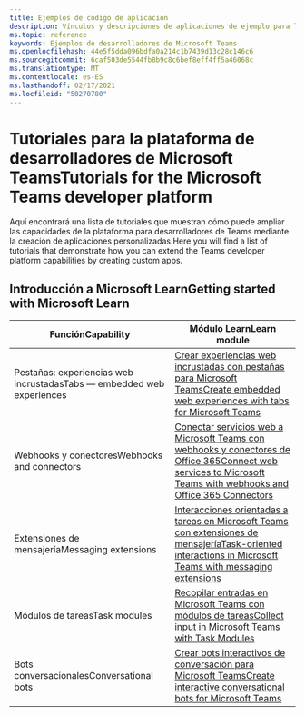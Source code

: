 ```yaml
---
title: Ejemplos de código de aplicación
description: Vínculos y descripciones de aplicaciones de ejemplo para la plataforma de desarrolladores de Microsoft Teams
ms.topic: reference
keywords: Ejemplos de desarrolladores de Microsoft Teams
ms.openlocfilehash: 44e5f5dda096bdfa0a214c1b7439d13c28c146c6
ms.sourcegitcommit: 6caf503de5544fb8b9c8c6bef8eff4ff5a46068c
ms.translationtype: MT
ms.contentlocale: es-ES
ms.lasthandoff: 02/17/2021
ms.locfileid: "50270780"
---
```

# <a name="tutorials-for-the-microsoft-teams-developer-platform"></a><span data-ttu-id="ab5f6-104">Tutoriales para la plataforma de desarrolladores de Microsoft Teams</span><span class="sxs-lookup"><span data-stu-id="ab5f6-104">Tutorials for the Microsoft Teams developer platform</span></span>

<span data-ttu-id="ab5f6-105">Aquí encontrará una lista de tutoriales que muestran cómo puede ampliar las capacidades de la plataforma para desarrolladores de Teams mediante la creación de aplicaciones personalizadas.</span><span class="sxs-lookup"><span data-stu-id="ab5f6-105">Here you will find a list of tutorials that demonstrate how you can extend the Teams developer platform capabilities by creating custom apps.</span></span>

## <a name="getting-started-with-microsoft-learn"></a><span data-ttu-id="ab5f6-106">Introducción a Microsoft Learn</span><span class="sxs-lookup"><span data-stu-id="ab5f6-106">Getting started with Microsoft Learn</span></span>

| <span data-ttu-id="ab5f6-107">**Función**</span><span class="sxs-lookup"><span data-stu-id="ab5f6-107">**Capability**</span></span>| <span data-ttu-id="ab5f6-108">**Módulo Learn**</span><span class="sxs-lookup"><span data-stu-id="ab5f6-108">**Learn module**</span></span>|
|--------|-------------|
| <span data-ttu-id="ab5f6-109">Pestañas: experiencias web incrustadas</span><span class="sxs-lookup"><span data-stu-id="ab5f6-109">Tabs  — embedded web experiences</span></span>  |  [<span data-ttu-id="ab5f6-110">Crear experiencias web incrustadas con pestañas para Microsoft Teams</span><span class="sxs-lookup"><span data-stu-id="ab5f6-110">Create embedded web experiences with tabs for Microsoft Teams</span></span>](https://docs.microsoft.com/learn/modules/embedded-web-experiences/) |
| <span data-ttu-id="ab5f6-111">Webhooks y conectores</span><span class="sxs-lookup"><span data-stu-id="ab5f6-111">Webhooks and connectors</span></span>  |  [<span data-ttu-id="ab5f6-112">Conectar servicios web a Microsoft Teams con webhooks y conectores de Office 365</span><span class="sxs-lookup"><span data-stu-id="ab5f6-112">Connect web services to Microsoft Teams with webhooks and Office 365 Connectors</span></span>](https://docs.microsoft.com/learn/modules/msteams-webhooks-connectors/) |
|<span data-ttu-id="ab5f6-113">Extensiones de mensajería</span><span class="sxs-lookup"><span data-stu-id="ab5f6-113">Messaging extensions</span></span>  | [<span data-ttu-id="ab5f6-114">Interacciones orientadas a tareas en Microsoft Teams con extensiones de mensajería</span><span class="sxs-lookup"><span data-stu-id="ab5f6-114">Task-oriented interactions in Microsoft Teams with messaging extensions</span></span>](https://docs.microsoft.com/learn/modules/msteams-messaging-extensions/)  |
| <span data-ttu-id="ab5f6-115">Módulos de tareas</span><span class="sxs-lookup"><span data-stu-id="ab5f6-115">Task modules</span></span> |  [<span data-ttu-id="ab5f6-116">Recopilar entradas en Microsoft Teams con módulos de tareas</span><span class="sxs-lookup"><span data-stu-id="ab5f6-116">Collect input in Microsoft Teams with Task Modules</span></span>](https://docs.microsoft.com/learn/modules/msteams-task-modules/) |
| <span data-ttu-id="ab5f6-117">Bots conversacionales</span><span class="sxs-lookup"><span data-stu-id="ab5f6-117">Conversational bots</span></span>  | [<span data-ttu-id="ab5f6-118">Crear bots interactivos de conversación para Microsoft Teams</span><span class="sxs-lookup"><span data-stu-id="ab5f6-118">Create interactive conversational bots for Microsoft Teams</span></span>](https://docs.microsoft.com/learn/modules/msteams-conversation-bots/)  |


